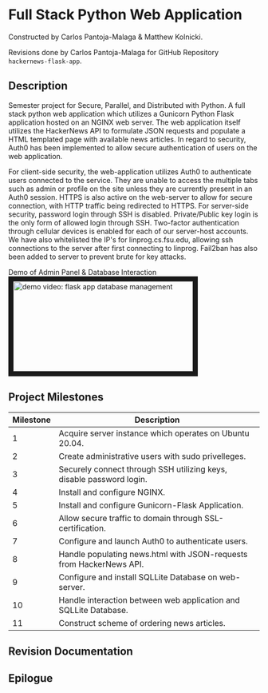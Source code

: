# Full Stack Python Web Application
Constructed by Carlos Pantoja-Malaga & Matthew Kolnicki.

Revisions done by Carlos Pantoja-Malaga for GitHub Repository ```hackernews-flask-app```.

## Description
Semester project for Secure, Parallel, and Distributed with Python. A full stack python web application which utilizes a Gunicorn Python Flask application hosted on an NGINX web server. The web application itself utilizes the HackerNews API to formulate JSON requests and populate a HTML templated page with available news articles. In regard to security, Auth0 has been implemented to allow secure authentication of users on the web application.

For client-side security, the web-application utilizes Auth0 to authenticate users connected to the service. They are unable to access the multiple tabs such as admin or profile on the site unless they are currently present in an Auth0 session. HTTPS is also active on the web-server to allow for secure connection, with HTTP traffic being redirected to HTTPS.
For server-side security, password login through SSH is disabled. Private/Public key login is the only form of allowed login through SSH.  Two-factor authentication through cellular devices is enabled for each of our server-host accounts. We have also whitelisted the IP's for linprog.cs.fsu.edu, allowing ssh connections to the server after first connecting to linprog. Fail2ban has also been added to server to prevent brute for key attacks.

Demo of Admin Panel & Database Interaction
<br>
<a href="http://www.youtube.com/watch?feature=player_embedded&v=OUvoSXsZm_M
" target="_blank"><img src="http://img.youtube.com/vi/OUvoSXsZm_M/0.jpg" 
alt="demo video: flask app database management" width="360" height="180" border="10" /></a>

## Project Milestones
|Milestone|Description|
|---|---|
|1|Acquire server instance which operates on Ubuntu 20.04.|
|2|Create administrative users with sudo privelleges.|
|3|Securely connect through SSH utilizing keys, disable password login.|
|4|Install and configure NGINX.|
|5|Install and configure Gunicorn-Flask Application.|
|6|Allow secure traffic to domain through SSL-certification.|
|7|Configure and launch Auth0 to authenticate users.|
|8|Handle populating news.html with JSON-requests from HackerNews API.|
|9|Configure and install SQLLite Database on web-server.|
|10|Handle interaction between web application and SQLLite Database.|
|11|Construct scheme of ordering news articles.|

## Revision Documentation

## Epilogue

